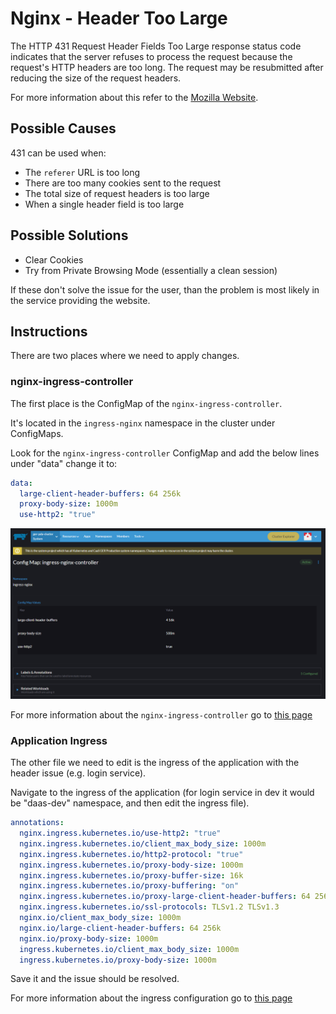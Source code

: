 # Nginx - Header Too Large

The HTTP 431 Request Header Fields Too Large response status code indicates that the server refuses to process the request because the request's HTTP headers are too long. The request may be resubmitted after reducing the size of the request headers.

For more information about this refer to the [Mozilla Website](https://developer.mozilla.org/en-US/docs/Web/HTTP/Status/431).

## **Possible Causes**

431 can be used when:

- The `referer` URL is too long
- There are too many cookies sent to the request
- The total size of request headers is too large
- When a single header field is too large

## **Possible Solutions**

- Clear Cookies
- Try from Private Browsing Mode (essentially a clean session)

If these don't solve the issue for the user, than the problem is most likely in the service providing the website.

## **Instructions**

There are two places where we need to apply changes.

### nginx-ingress-controller

The first place is the ConfigMap of the `nginx-ingress-controller`.

It's located in the `ingress-nginx` namespace in the cluster under ConfigMaps.

Look for the `nginx-ingress-controller` ConfigMap and add the below lines under "data" change it to:

``` yaml
data:
  large-client-header-buffers: 64 256k
  proxy-body-size: 1000m
  use-http2: "true"
```

![](nginx-header-too-large1.png)

For more information about the `nginx-ingress-controller` go to [this page](https://docs.nginx.com/nginx-ingress-controller/configuration/global-configuration/configmap-resource/)

### **Application Ingress**

The other file we need to edit is the ingress of the application with the header issue (e.g. login service).

Navigate to the ingress of the application (for login service in dev it would be "daas-dev" namespace, and then edit the ingress file).


``` yaml
annotations:
  nginx.ingress.kubernetes.io/use-http2: "true"
  nginx.ingress.kubernetes.io/client_max_body_size: 1000m
  nginx.ingress.kubernetes.io/http2-protocol: "true"
  nginx.ingress.kubernetes.io/proxy-body-size: 1000m
  nginx.ingress.kubernetes.io/proxy-buffer-size: 16k
  nginx.ingress.kubernetes.io/proxy-buffering: "on"
  nginx.ingress.kubernetes.io/proxy-large-client-header-buffers: 64 256k
  nginx.ingress.kubernetes.io/ssl-protocols: TLSv1.2 TLSv1.3
  nginx.io/client_max_body_size: 1000m
  nginx.io/large-client-header-buffers: 64 256k
  nginx.io/proxy-body-size: 1000m
  ingress.kubernetes.io/client_max_body_size: 1000m
  ingress.kubernetes.io/proxy-body-size: 1000m
```

Save it and the issue should be resolved.

For more information about the ingress configuration go to [this page](https://docs.nginx.com/nginx-ingress-controller/configuration/ingress-resources/advanced-configuration-with-annotations/)
